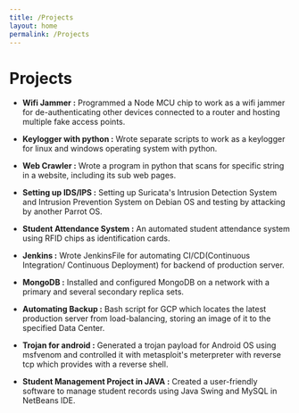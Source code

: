 ```yaml
---
title: /Projects
layout: home
permalink: /Projects
---
```


# Projects

- <strong>Wifi Jammer :</strong> Programmed a Node MCU chip to work as a wifi jammer for de-authenticating other devices connected to a router and hosting multiple fake access points. 

- <strong>Keylogger with python :</strong> Wrote separate scripts to work as a keylogger for linux and windows operating system with python. 

- <strong>Web Crawler :</strong> Wrote a program in python that scans for specific string in a website, including its sub web pages.

- <strong>Setting up IDS/IPS :</strong> Setting up Suricata's Intrusion Detection System and Intrusion Prevention System on Debian OS and testing by attacking by another Parrot OS.

- <strong>Student Attendance System :</strong> An automated student attendance system using RFID chips as identification cards.

- <strong>Jenkins :</strong> Wrote JenkinsFile for automating CI/CD(Continuous Integration/ Continuous Deployment) for backend of production server.

- <strong>MongoDB :</strong> Installed and configured MongoDB on a network with a primary and several secondary replica sets.

- <strong>Automating Backup :</strong> Bash script for GCP which locates the latest production server from load-balancing, storing an image of it to the specified Data Center.

- <strong>Trojan for android :</strong> Generated a trojan payload for Android OS using msfvenom and controlled it with metasploit's meterpreter with reverse tcp which provides with a 
reverse shell.

- <strong>Student Management Project in JAVA :</strong> Created a user-friendly software to manage student records using Java Swing and MySQL in NetBeans IDE.
